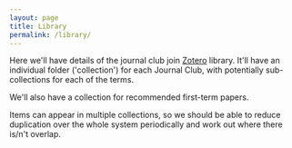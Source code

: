 ```yaml
---
layout: page
title: Library
permalink: /library/
---
```


Here we'll have details of the journal club join [Zotero](https://zotero.org/) library. It'll have an individual folder ('collection') for each Journal Club, with potentially sub-collections for each of the terms. 

We'll also have a collection for recommended first-term papers. 

Items can appear in multiple collections, so we should be able to reduce duplication over the whole system periodically and work out where there is/n't overlap. 
